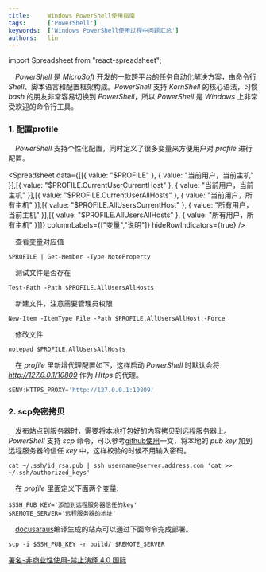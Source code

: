 ```yaml
---
title:     Windows PowerShell使用指南
tags:      ['PowerShell']
keywords:  ['Windows PowerShell使用过程中问题汇总']
authors:   lin
---
```


import Spreadsheet from "react-spreadsheet";

 _PowerShell_ 是 _MicroSoft_ 开发的一款跨平台的任务自动化解决方案，由命令行 _Shell_、脚本语言和配置框架构成。_PowerShell_ 支持 _KornShell_ 的核心语法，习惯 _bash_ 的朋友非常容易切换到 _PowerShell_，所以 _PowerShell_ 是 _Windows_ 上非常受欢迎的命令行工具。

### 1. 配置profile

 _PowerShell_ 支持个性化配置，同时定义了很多变量来方便用户对 _profile_ 进行配置。

<Spreadsheet data={[[{ value: "$PROFILE" }, { value: "当前用户，当前主机" }],[{ value: "$PROFILE.CurrentUserCurrentHost" }, { value: "当前用户，当前主机" }],[{ value: "$PROFILE.CurrentUserAllHosts" }, { value: "当前用户，所有主机" }],[{ value: "$PROFILE.AllUsersCurrentHost" }, { value: "所有用户，当前主机" }],[{ value: "$PROFILE.AllUsersAllHosts" }, { value: "所有用户，所有主机" }]]} columnLabels={["变量","说明"]} hideRowIndicators={true} />

 查看变量对应值

    $PROFILE | Get-Member -Type NoteProperty

 测试文件是否存在

    Test-Path -Path $PROFILE.AllUsersAllHosts

 新建文件，注意需要管理员权限

    New-Item -ItemType File -Path $PROFILE.AllUsersAllHost -Force

 修改文件

    notepad $PROFILE.AllUsersAllHosts

 在 _profile_ 里新增代理配置如下，这样启动 _PowerShell_ 时默认会将 _<http://127.0.0.1/10809>_ 作为 _Https_ 的代理。

```jsx title="添加代理"
$ENV:HTTPS_PROXY='http://127.0.0.1:10809'
```

### 2. scp免密拷贝

 发布站点到服务器时，需要将本地打包好的内容拷贝到远程服务器上。_PowerShell_ 支持 _scp_ 命令，可以参考[github使用](/blog/github-usage)一文，将本地的 _pub key_ 加到远程服务器的信任 _key_ 中，这样校验的时候不用输入密码。

    cat ~/.ssh/id_rsa.pub | ssh username@server.address.com 'cat >> ~/.ssh/authorized_keys'

 在 _profile_ 里面定义下面两个变量:

    $SSH_PUB_KEY='添加到远程服务器信任的key'
    $REMOTE_SERVER='远程服务器的地址'

 [docusaraus](/docs/docusaurus/basic-config)编译生成的站点可以通过下面命令完成部署。

    scp -i $SSH_PUB_KEY -r build/ $REMOTE_SERVER

[署名-非商业性使用-禁止演绎 4.0 国际](https://creativecommons.org/licenses/by-nc-nd/4.0/deed.zh)
